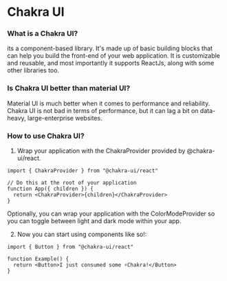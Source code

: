 # Chakra UI

### What is a Chakra UI?

 its a component-based library. It's made up of basic building blocks that can help you build the front-end of your web application. It is customizable and reusable, and most importantly it supports ReactJs, along with some other libraries too.

### Is Chakra UI better than material UI?

Material UI is much better when it comes to performance and reliability. Chakra UI is not bad in terms of performance, but it can lag a bit on data-heavy, large-enterprise websites.


### How to use Chakra UI?

1. Wrap your application with the ChakraProvider provided by @chakra-ui/react.
```
import { ChakraProvider } from "@chakra-ui/react"

// Do this at the root of your application
function App({ children }) {
  return <ChakraProvider>{children}</ChakraProvider>
}
```
Optionally, you can wrap your application with the ColorModeProvider so you can toggle between light and dark mode within your app.

2. Now you can start using components like so!:
```
import { Button } from "@chakra-ui/react"

function Example() {
  return <Button>I just consumed some ⚡️Chakra!</Button>
}
```
